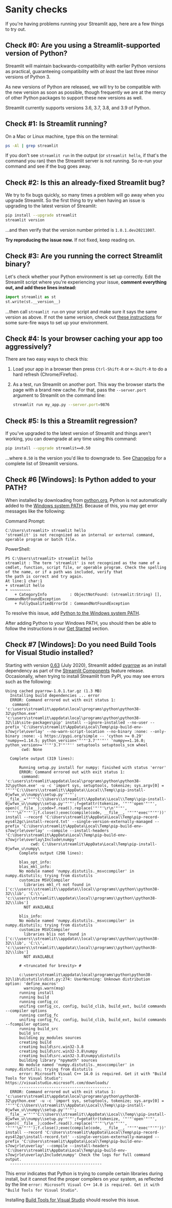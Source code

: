# Sanity checks

If you're having problems running your Streamlit app, here are a few things to try out.

## Check #0: Are you using a Streamlit-supported version of Python?

Streamlit will maintain backwards-compatibility with earlier Python versions as practical,
guaranteeing compatibility with _at least_ the last three minor versions of Python 3.

As new versions of Python are released, we will try to be compatible with the new version as soon
as possible, though frequently we are at the mercy of other Python packages to support these new versions as well.

Streamlit currently supports versions 3.6, 3.7, 3.8, and 3.9 of Python.

## Check #1: Is Streamlit running?

On a Mac or Linux machine, type this on the terminal:

```bash
ps -Al | grep streamlit
```

If you don't see `streamlit run` in the output (or `streamlit hello`, if that's
the command you ran) then the Streamlit server is not running. So re-run your command and see if the bug goes away.

## Check #2: Is this an already-fixed Streamlit bug?

We try to fix bugs quickly, so many times a problem will go away when you
upgrade Streamlit. So the first thing to try when having an issue is upgrading
to the latest version of Streamlit:

```bash
pip install --upgrade streamlit
streamlit version
```

...and then verify that the version number printed is `1.0.1.dev20211007`.

**Try reproducing the issue now.** If not fixed, keep reading on.

## Check #3: Are you running the correct Streamlit binary?

Let's check whether your Python environment is set up correctly. Edit the
Streamlit script where you're experiencing your issue, **comment everything
out, and add these lines instead:**

```python
import streamlit as st
st.write(st.__version__)
```

...then call `streamlit run` on your script and make sure it says the same
version as above. If not the same version, check out [these
instructions](clean-install.md) for some sure-fire ways to set up your
environment.

## Check #4: Is your browser caching your app too aggressively?

There are two easy ways to check this:

1. Load your app in a browser then press `Ctrl-Shift-R` or `⌘-Shift-R` to do a
   hard refresh (Chrome/Firefox).

2. As a test, run Streamlit on another port. This way the browser starts the
   page with a brand new cache. For that, pass the `--server.port`
   argument to Streamlit on the command line:

   ```bash
   streamlit run my_app.py --server.port=9876
   ```

## Check #5: Is this a Streamlit regression?

If you've upgraded to the latest version of Streamlit and things aren't
working, you can downgrade at any time using this command:

```bash
pip install --upgrade streamlit==0.50
```

...where `0.50` is the version you'd like to downgrade to. See
[Changelog](../changelog.md) for a complete list of Streamlit versions.

## Check #6 [Windows]: Is Python added to your PATH?

When installed by downloading from [python.org](https://www.python.org/downloads/), Python is
not automatically added to the [Windows system PATH](https://www.howtogeek.com/118594/how-to-edit-your-system-path-for-easy-command-line-access). Because of this, you may get error messages
like the following:

Command Prompt:

```shell
C:\Users\streamlit> streamlit hello
'streamlit' is not recognized as an internal or external command,
operable program or batch file.
```

PowerShell:

```shell
PS C:\Users\streamlit> streamlit hello
streamlit : The term 'streamlit' is not recognized as the name of a cmdlet, function, script file, or operable program. Check the spelling of the name, or if a path was included, verify that
the path is correct and try again.
At line:1 char:1
+ streamlit hello
+ ~~~~~~~~~
    + CategoryInfo          : ObjectNotFound: (streamlit:String) [], CommandNotFoundException
    + FullyQualifiedErrorId : CommandNotFoundException
```

To resolve this issue, add [Python to the Windows system PATH](https://datatofish.com/add-python-to-windows-path/).

After adding Python to your Windows PATH, you should then be able to follow the instructions in our [Get Started](../getting_started.html#install-streamlit) section.

## Check #7 [Windows]: Do you need Build Tools for Visual Studio installed?

Starting with version [0.63](../changelog.html#version-0-63-0) (July 2020), Streamlit added [pyarrow](https://arrow.apache.org/docs/python/) as an install dependency
as part of the [Streamlit Components](../streamlit_components.md) feature release. Occasionally, when trying to install Streamlit from
PyPI, you may see errors such as the following:

```shell
Using cached pyarrow-1.0.1.tar.gz (1.3 MB)
  Installing build dependencies ... error
  ERROR: Command errored out with exit status 1:
   command: 'c:\users\streamlit\appdata\local\programs\python\python38-32\python.exe' 'c:\users\streamlit\appdata\local\programs\python\python38-32\lib\site-packages\pip' install --ignore-installed --no-user --prefix 'C:\Users\streamlit\AppData\Local\Temp\pip-build-env-s7owjrle\overlay' --no-warn-script-location --no-binary :none: --only-binary :none: -i https://pypi.org/simple -- 'cython >= 0.29' 'numpy==1.14.5; python_version<'"'"'3.7'"'"'' 'numpy==1.16.0; python_version>='"'"'3.7'"'"'' setuptools setuptools_scm wheel
       cwd: None

  Complete output (319 lines):

      Running setup.py install for numpy: finished with status 'error'
      ERROR: Command errored out with exit status 1:
       command: 'c:\users\streamlit\appdata\local\programs\python\python38-32\python.exe' -u -c 'import sys, setuptools, tokenize; sys.argv[0] = '"'"'C:\\Users\\streamlit\\AppData\\Local\\Temp\\pip-install-0jwfwx_u\\numpy\\setup.py'"'"'; __file__='"'"'C:\\Users\\streamlit\\AppData\\Local\\Temp\\pip-install-0jwfwx_u\\numpy\\setup.py'"'"';f=getattr(tokenize, '"'"'open'"'"', open)(__file__);code=f.read().replace('"'"'\r\n'"'"', '"'"'\n'"'"');f.close();exec(compile(code, __file__, '"'"'exec'"'"'))' install --record 'C:\Users\streamlit\AppData\Local\Temp\pip-record-eys4l2gc\install-record.txt' --single-version-externally-managed --prefix 'C:\Users\streamlit\AppData\Local\Temp\pip-build-env-s7owjrle\overlay' --compile --install-headers 'C:\Users\streamlit\AppData\Local\Temp\pip-build-env-s7owjrle\overlay\Include\numpy'
           cwd: C:\Users\streamlit\AppData\Local\Temp\pip-install-0jwfwx_u\numpy\
      Complete output (298 lines):

      blas_opt_info:
      blas_mkl_info:
      No module named 'numpy.distutils._msvccompiler' in numpy.distutils; trying from distutils
      customize MSVCCompiler
        libraries mkl_rt not found in ['c:\\users\\streamlit\\appdata\\local\\programs\\python\\python38-32\\lib', 'C:\\', 'c:\\users\\streamlit\\appdata\\local\\programs\\python\\python38-32\\libs']
        NOT AVAILABLE

      blis_info:
      No module named 'numpy.distutils._msvccompiler' in numpy.distutils; trying from distutils
      customize MSVCCompiler
        libraries blis not found in ['c:\\users\\streamlit\\appdata\\local\\programs\\python\\python38-32\\lib', 'C:\\', 'c:\\users\\streamlit\\appdata\\local\\programs\\python\\python38-32\\libs']
        NOT AVAILABLE

      # <truncated for brevity> #

      c:\users\streamlit\appdata\local\programs\python\python38-32\lib\distutils\dist.py:274: UserWarning: Unknown distribution option: 'define_macros'
        warnings.warn(msg)
      running install
      running build
      running config_cc
      unifing config_cc, config, build_clib, build_ext, build commands --compiler options
      running config_fc
      unifing config_fc, config, build_clib, build_ext, build commands --fcompiler options
      running build_src
      build_src
      building py_modules sources
      creating build
      creating build\src.win32-3.8
      creating build\src.win32-3.8\numpy
      creating build\src.win32-3.8\numpy\distutils
      building library "npymath" sources
      No module named 'numpy.distutils._msvccompiler' in numpy.distutils; trying from distutils
      error: Microsoft Visual C++ 14.0 is required. Get it with "Build Tools for Visual Studio": https://visualstudio.microsoft.com/downloads/
      ----------------------------------------
  ERROR: Command errored out with exit status 1: 'c:\users\streamlit\appdata\local\programs\python\python38-32\python.exe' -u -c 'import sys, setuptools, tokenize; sys.argv[0] = '"'"'C:\\Users\\streamlit\\AppData\\Local\\Temp\\pip-install-0jwfwx_u\\numpy\\setup.py'"'"'; __file__='"'"'C:\\Users\\streamlit\\AppData\\Local\\Temp\\pip-install-0jwfwx_u\\numpy\\setup.py'"'"';f=getattr(tokenize, '"'"'open'"'"', open)(__file__);code=f.read().replace('"'"'\r\n'"'"', '"'"'\n'"'"');f.close();exec(compile(code, __file__, '"'"'exec'"'"'))' install --record 'C:\Users\streamlit\AppData\Local\Temp\pip-record-eys4l2gc\install-record.txt' --single-version-externally-managed --prefix 'C:\Users\streamlit\AppData\Local\Temp\pip-build-env-s7owjrle\overlay' --compile --install-headers 'C:\Users\streamlit\AppData\Local\Temp\pip-build-env-s7owjrle\overlay\Include\numpy' Check the logs for full command output.
  ----------------------------------------
```

This error indicates that Python is trying to compile certain libraries during install, but it cannot find the proper compilers on your system,
as reflected by the line `error: Microsoft Visual C++ 14.0 is required. Get it with "Build Tools for Visual Studio"`.

Installing [Build Tools for Visual Studio](https://visualstudio.microsoft.com/downloads/) should resolve this issue.
